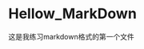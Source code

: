 # Hellow_MarkDown
这是我练习markdown格式的第一个文件



<!--stackedit_data:
eyJoaXN0b3J5IjpbLTI4MTU2ODU4MywtNzgwMDYxODc3XX0=
-->